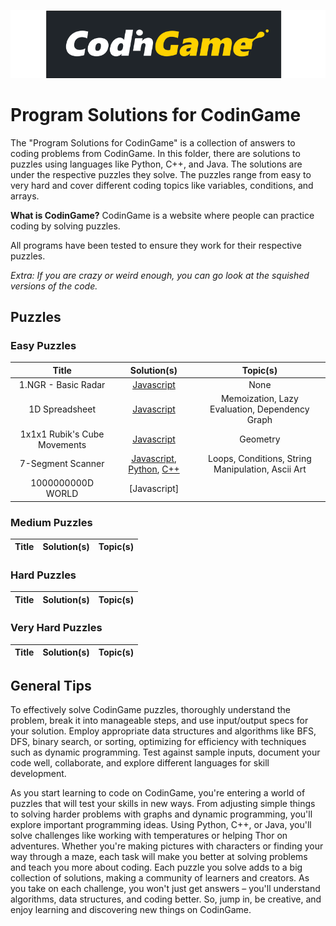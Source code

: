![CodinGame_id27TVMdNg_0.png](..%2F..%2FAssets%2FImages%2FCodinGame_id27TVMdNg_0.png)

# Program Solutions for CodinGame

The "Program Solutions for CodinGame" is a collection of answers to coding problems from CodinGame. In this folder, there are solutions to puzzles using languages like Python, C++, and Java. The solutions are under the respective puzzles they solve. The puzzles range from easy to very hard and cover different coding topics like variables, conditions, and arrays.

**What is CodinGame?**
CodinGame is a website where people can practice coding by solving puzzles.

All programs have been tested to ensure they work for their respective puzzles.

*Extra: If you are crazy or weird enough, you can go look at the squished versions of the code.*

## Puzzles

### Easy Puzzles
| Title |                                                                                              Solution(s)                                                                                              | Topic(s) |
|:-----:|:-----------------------------------------------------------------------------------------------------------------------------------------------------------------------------------------------------:|:--------:|
|1.NGR - Basic Radar|             [Javascript](https://github.com/nova0nebula/Ventura/blob/f51b356e0c28cb2e11a903aa2c335514907f2a91/Websites/CodinGame/Puzzles/Easy/1.%20NGR%20-%20Basic%20Radar/Javascript)             |   None   |
|1D Spreadsheet|                   [Javascript](https://github.com/nova0nebula/Ventura/blob/f51b356e0c28cb2e11a903aa2c335514907f2a91/Websites/CodinGame/Puzzles/Easy/1D%20Spreadsheet/Javascript)                   |Memoization, Lazy Evaluation, Dependency Graph|
|1x1x1 Rubik's Cube Movements| [Javascript](https://github.com/nova0nebula/Ventura/blob/f51b356e0c28cb2e11a903aa2c335514907f2a91/Websites/CodinGame/Puzzles/Easy/1%C3%971%C3%971%20Rubik%E2%80%99s%20Cube%20Movements/Javascript) |Geometry|
|7-Segment Scanner|[Javascript](https://github.com/nova0nebula/Ventura/blob/f51b356e0c28cb2e11a903aa2c335514907f2a91/Websites/CodinGame/Puzzles/Easy/7-Segment%20Scanner/Javascript), [Python](https://github.com/nova0nebula/Ventura/blob/f51b356e0c28cb2e11a903aa2c335514907f2a91/Websites/CodinGame/Puzzles/Easy/7-Segment%20Scanner/Python), [C++](https://github.com/nova0nebula/Ventura/blob/f51b356e0c28cb2e11a903aa2c335514907f2a91/Websites/CodinGame/Puzzles/Easy/7-Segment%20Scanner/C++)|Loops, Conditions, String Manipulation, Ascii Art|
|1000000000D WORLD|[Javascript]

### Medium Puzzles
| Title | Solution(s) | Topic(s) |
| :---: | :------: | :------: |

### Hard Puzzles
| Title | Solution(s) | Topic(s) |
| :---: | :------: | :------: |

### Very Hard Puzzles
| Title | Solution(s) | Topic(s) |
| :---: | :------: | :------: |


## General Tips

To effectively solve CodinGame puzzles, thoroughly understand the problem, break it into manageable steps, and use input/output specs for your solution. Employ appropriate data structures and algorithms like BFS, DFS, binary search, or sorting, optimizing for efficiency with techniques such as dynamic programming. Test against sample inputs, document your code well, collaborate, and explore different languages for skill development.

As you start learning to code on CodinGame, you're entering a world of puzzles that will test your skills in new ways. From adjusting simple things to solving harder problems with graphs and dynamic programming, you'll explore important programming ideas. Using Python, C++, or Java, you'll solve challenges like working with temperatures or helping Thor on adventures. Whether you're making pictures with characters or finding your way through a maze, each task will make you better at solving problems and teach you more about coding. Each puzzle you solve adds to a big collection of solutions, making a community of learners and creators. As you take on each challenge, you won't just get answers – you'll understand algorithms, data structures, and coding better. So, jump in, be creative, and enjoy learning and discovering new things on CodinGame.